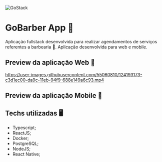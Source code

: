 ![GoStack](https://user-images.githubusercontent.com/55060810/124181087-739e5e00-da8b-11eb-8935-bb4a44ce89ec.png)
# GoBarber App 🚀

Aplicação fullstack desenvolvida para realizar agendamentos de serviços referentes a barbearia 💈.
Aplicação desenvolvida para web e mobile.


## Preview da aplicação Web 🎥
https://user-images.githubusercontent.com/55060810/124193173-c3d1ec00-da9c-11eb-94f9-688e149a6c93.mp4


## Preview da aplicação Mobile 🎥



## Techs utilizadas 🖥️ 
- Typescript;
- ReactJS;
- Docker;
- PostgreSQL;
- NodeJS;
- React Native;
